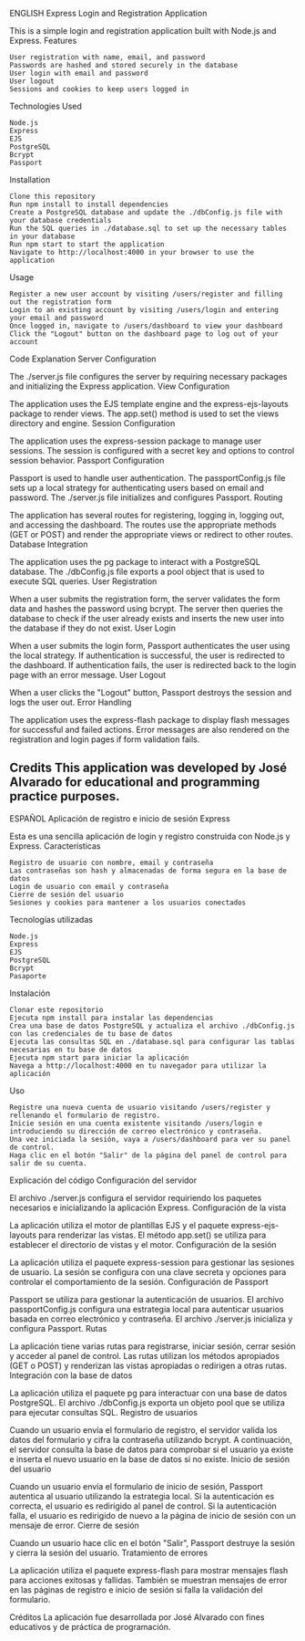 ENGLISH
Express Login and Registration Application

This is a simple login and registration application built with Node.js and Express.
Features

    User registration with name, email, and password
    Passwords are hashed and stored securely in the database
    User login with email and password
    User logout
    Sessions and cookies to keep users logged in

Technologies Used

    Node.js
    Express
    EJS
    PostgreSQL
    Bcrypt
    Passport

Installation

    Clone this repository
    Run npm install to install dependencies
    Create a PostgreSQL database and update the ./dbConfig.js file with your database credentials
    Run the SQL queries in ./database.sql to set up the necessary tables in your database
    Run npm start to start the application
    Navigate to http://localhost:4000 in your browser to use the application

Usage

    Register a new user account by visiting /users/register and filling out the registration form
    Login to an existing account by visiting /users/login and entering your email and password
    Once logged in, navigate to /users/dashboard to view your dashboard
    Click the "Logout" button on the dashboard page to log out of your account

Code Explanation
Server Configuration

The ./server.js file configures the server by requiring necessary packages and initializing the Express application.
View Configuration

The application uses the EJS template engine and the express-ejs-layouts package to render views. The app.set() method is used to set the views directory and engine.
Session Configuration

The application uses the express-session package to manage user sessions. The session is configured with a secret key and options to control session behavior.
Passport Configuration

Passport is used to handle user authentication. The passportConfig.js file sets up a local strategy for authenticating users based on email and password. The ./server.js file initializes and configures Passport.
Routing

The application has several routes for registering, logging in, logging out, and accessing the dashboard. The routes use the appropriate methods (GET or POST) and render the appropriate views or redirect to other routes.
Database Integration

The application uses the pg package to interact with a PostgreSQL database. The ./dbConfig.js file exports a pool object that is used to execute SQL queries.
User Registration

When a user submits the registration form, the server validates the form data and hashes the password using bcrypt. The server then queries the database to check if the user already exists and inserts the new user into the database if they do not exist.
User Login

When a user submits the login form, Passport authenticates the user using the local strategy. If authentication is successful, the user is redirected to the dashboard. If authentication fails, the user is redirected back to the login page with an error message.
User Logout

When a user clicks the "Logout" button, Passport destroys the session and logs the user out.
Error Handling

The application uses the express-flash package to display flash messages for successful and failed actions. Error messages are also rendered on the registration and login pages if form validation fails.

Credits
This application was developed by José Alvarado for educational and programming practice purposes.
---------------------------------------------------------------------------------------------------------------------------------------------------------------------------------------------------------------------
ESPAÑOL
Aplicación de registro e inicio de sesión Express

Esta es una sencilla aplicación de login y registro construida con Node.js y Express.
Características

    Registro de usuario con nombre, email y contraseña
    Las contraseñas son hash y almacenadas de forma segura en la base de datos
    Login de usuario con email y contraseña
    Cierre de sesión del usuario
    Sesiones y cookies para mantener a los usuarios conectados

Tecnologías utilizadas

    Node.js
    Express
    EJS
    PostgreSQL
    Bcrypt
    Pasaporte

Instalación

    Clonar este repositorio
    Ejecuta npm install para instalar las dependencias
    Crea una base de datos PostgreSQL y actualiza el archivo ./dbConfig.js con las credenciales de tu base de datos
    Ejecuta las consultas SQL en ./database.sql para configurar las tablas necesarias en tu base de datos
    Ejecuta npm start para iniciar la aplicación
    Navega a http://localhost:4000 en tu navegador para utilizar la aplicación

Uso

    Registre una nueva cuenta de usuario visitando /users/register y rellenando el formulario de registro.
    Inicie sesión en una cuenta existente visitando /users/login e introduciendo su dirección de correo electrónico y contraseña.
    Una vez iniciada la sesión, vaya a /users/dashboard para ver su panel de control.
    Haga clic en el botón "Salir" de la página del panel de control para salir de su cuenta.

Explicación del código
Configuración del servidor

El archivo ./server.js configura el servidor requiriendo los paquetes necesarios e inicializando la aplicación Express.
Configuración de la vista

La aplicación utiliza el motor de plantillas EJS y el paquete express-ejs-layouts para renderizar las vistas. El método app.set() se utiliza para establecer el directorio de vistas y el motor.
Configuración de la sesión

La aplicación utiliza el paquete express-session para gestionar las sesiones de usuario. La sesión se configura con una clave secreta y opciones para controlar el comportamiento de la sesión.
Configuración de Passport

Passport se utiliza para gestionar la autenticación de usuarios. El archivo passportConfig.js configura una estrategia local para autenticar usuarios basada en correo electrónico y contraseña. El archivo ./server.js inicializa y configura Passport.
Rutas

La aplicación tiene varias rutas para registrarse, iniciar sesión, cerrar sesión y acceder al panel de control. Las rutas utilizan los métodos apropiados (GET o POST) y renderizan las vistas apropiadas o redirigen a otras rutas.
Integración con la base de datos

La aplicación utiliza el paquete pg para interactuar con una base de datos PostgreSQL. El archivo ./dbConfig.js exporta un objeto pool que se utiliza para ejecutar consultas SQL.
Registro de usuarios

Cuando un usuario envía el formulario de registro, el servidor valida los datos del formulario y cifra la contraseña utilizando bcrypt. A continuación, el servidor consulta la base de datos para comprobar si el usuario ya existe e inserta el nuevo usuario en la base de datos si no existe.
Inicio de sesión del usuario

Cuando un usuario envía el formulario de inicio de sesión, Passport autentica al usuario utilizando la estrategia local. Si la autenticación es correcta, el usuario es redirigido al panel de control. Si la autenticación falla, el usuario es redirigido de nuevo a la página de inicio de sesión con un mensaje de error.
Cierre de sesión

Cuando un usuario hace clic en el botón "Salir", Passport destruye la sesión y cierra la sesión del usuario.
Tratamiento de errores

La aplicación utiliza el paquete express-flash para mostrar mensajes flash para acciones exitosas y fallidas. También se muestran mensajes de error en las páginas de registro e inicio de sesión si falla la validación del formulario.


Créditos
La aplicación fue desarrollada por José Alvarado con fines educativos y de práctica de programación. 
